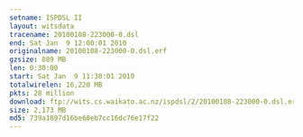 ```yaml
---
setname: ISPDSL II
layout: witsdata
tracename: 20100108-223000-0.dsl
end: Sat Jan  9 12:00:01 2010
originalname: 20100108-223000-0.dsl.erf
gzsize: 889 MB
len: 0:30:00
start: Sat Jan  9 11:30:01 2010
totalwirelen: 16,220 MB
pkts: 28 million
download: ftp://wits.cs.waikato.ac.nz/ispdsl/2/20100108-223000-0.dsl.erf.gz
size: 2,173 MB
md5: 739a1897d16be68eb7cc16dc76e17f22
---
```


